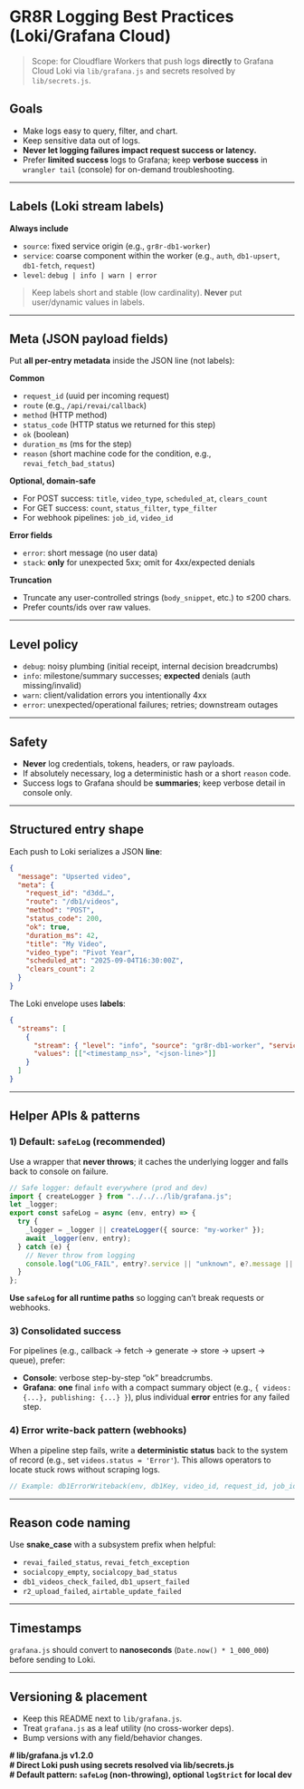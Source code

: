 # GR8R Logging Best Practices (Loki/Grafana Cloud)

> Scope: for Cloudflare Workers that push logs **directly** to Grafana Cloud Loki via `lib/grafana.js` and secrets resolved by `lib/secrets.js`.

## Goals

- Make logs easy to query, filter, and chart.  
- Keep sensitive data out of logs.  
- **Never let logging failures impact request success or latency.**  
- Prefer **limited success** logs to Grafana; keep **verbose success** in `wrangler tail` (console) for on-demand troubleshooting.

---

## Labels (Loki stream labels)

**Always include**
- `source`: fixed service origin (e.g., `gr8r-db1-worker`)
- `service`: coarse component within the worker (e.g., `auth`, `db1-upsert`, `db1-fetch`, `request`)
- `level`: `debug | info | warn | error`

> Keep labels short and stable (low cardinality). **Never** put user/dynamic values in labels.

---

## Meta (JSON payload fields)

Put **all per-entry metadata** inside the JSON line (not labels):

**Common**
- `request_id` (uuid per incoming request)
- `route` (e.g., `/api/revai/callback`)
- `method` (HTTP method)
- `status_code` (HTTP status we returned for this step)
- `ok` (boolean)
- `duration_ms` (ms for the step)
- `reason` (short machine code for the condition, e.g., `revai_fetch_bad_status`)

**Optional, domain-safe**
- For POST success: `title`, `video_type`, `scheduled_at`, `clears_count`
- For GET success: `count`, `status_filter`, `type_filter`
- For webhook pipelines: `job_id`, `video_id`

**Error fields**
- `error`: short message (no user data)
- `stack`: **only** for unexpected 5xx; omit for 4xx/expected denials

**Truncation**
- Truncate any user-controlled strings (`body_snippet`, etc.) to ≤200 chars.
- Prefer counts/ids over raw values.

---

## Level policy

- `debug`: noisy plumbing (initial receipt, internal decision breadcrumbs)
- `info`: milestone/summary successes; **expected** denials (auth missing/invalid)
- `warn`: client/validation errors you intentionally 4xx
- `error`: unexpected/operational failures; retries; downstream outages

---

## Safety

- **Never** log credentials, tokens, headers, or raw payloads.  
- If absolutely necessary, log a deterministic hash or a short `reason` code.  
- Success logs to Grafana should be **summaries**; keep verbose detail in console only.

---

## Structured entry shape

Each push to Loki serializes a JSON **line**:

```json
{
  "message": "Upserted video",
  "meta": {
    "request_id": "d3dd…",
    "route": "/db1/videos",
    "method": "POST",
    "status_code": 200,
    "ok": true,
    "duration_ms": 42,
    "title": "My Video",
    "video_type": "Pivot Year",
    "scheduled_at": "2025-09-04T16:30:00Z",
    "clears_count": 2
  }
}
```

The Loki envelope uses **labels**:

```json
{
  "streams": [
    {
      "stream": { "level": "info", "source": "gr8r-db1-worker", "service": "db1-upsert" },
      "values": [["<timestamp_ns>", "<json-line>"]]
    }
  ]
}
```

---

## Helper APIs & patterns

### 1) **Default: `safeLog` (recommended)**

Use a wrapper that **never throws**; it caches the underlying logger and falls back to console on failure.

```ts
// Safe logger: default everywhere (prod and dev)
import { createLogger } from "../../../lib/grafana.js";
let _logger;
export const safeLog = async (env, entry) => {
  try {
    _logger = _logger || createLogger({ source: "my-worker" });
    await _logger(env, entry);
  } catch (e) {
    // Never throw from logging
    console.log("LOG_FAIL", entry?.service || "unknown", e?.message || e);
  }
};
```

**Use `safeLog` for all runtime paths** so logging can’t break requests or webhooks.


### 3) Consolidated success

For pipelines (e.g., callback → fetch → generate → store → upsert → queue), prefer:
- **Console**: verbose step-by-step “ok” breadcrumbs.
- **Grafana**: **one** final `info` with a compact summary object (e.g., `{ videos: {...}, publishing: {...} }`), plus individual **error** entries for any failed step.

### 4) Error write-back pattern (webhooks)

When a pipeline step fails, write a **deterministic status** back to the system of record (e.g., set `videos.status = 'Error'`). This allows operators to locate stuck rows without scraping logs.

```ts
// Example: db1ErrorWriteback(env, db1Key, video_id, request_id, job_id)
```

---

## Reason code naming

Use **snake_case** with a subsystem prefix when helpful:
- `revai_failed_status`, `revai_fetch_exception`
- `socialcopy_empty`, `socialcopy_bad_status`
- `db1_videos_check_failed`, `db1_upsert_failed`
- `r2_upload_failed`, `airtable_update_failed`

---

## Timestamps

`grafana.js` should convert to **nanoseconds** (`Date.now() * 1_000_000`) before sending to Loki.

---

## Versioning & placement

- Keep this README next to `lib/grafana.js`.
- Treat `grafana.js` as a leaf utility (no cross-worker deps).
- Bump versions with any field/behavior changes.

**# lib/grafana.js  v1.2.0**  
**# Direct Loki push using secrets resolved via lib/secrets.js**  
**# Default pattern: `safeLog` (non-throwing), optional `logStrict` for local dev**
